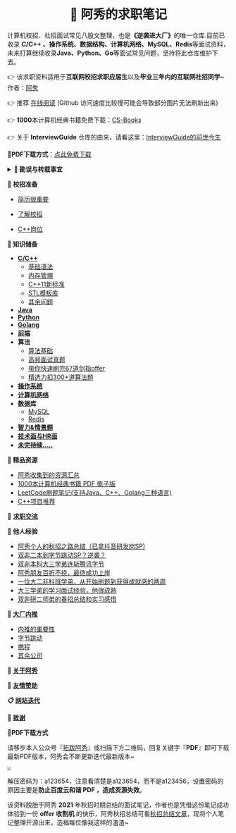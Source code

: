 <p id="阿秀的校招笔记"></p>

<h1 align="center">📔 阿秀的求职笔记</h1>
<div align="left">
<p>计算机校招、社招面试常见八股文整理，也是<strong>《逆袭进大厂》</strong>的唯一仓库.目前已收录 <strong>C/C++ 、操作系统、数据结构、计算机网络、MySQL、Redis</strong>等面试资料，未来打算继续收录<strong>Java、Python、Go</strong>等面试常见问题，坚持将此仓库维护下去。</p>
    </div> 

👉 该求职资料适用于**互联网校招求职应届生**以及**毕业三年内的互联网社招同学~** 作者：[阿秀](Doc/Other/ContactMe/ContactMe.md#关于阿秀)

👉 推荐 [在线阅读](https://interviewguide.cn/#/) (Github 访问速度比较慢可能会导致部分图片无法刷新出来)

👉 **1000**本计算机经典书籍免费下载：[CS-Books](https://github.com/forthespada/CS-Books)

👉 关于 **InterviewGuide** 仓库的由来，请看这里：[InterviewGuide的前世今生](https://github.com/forthespada/InterviewGuide/issues/6)

:book:**PDF下载方式**：[点此免费下载](#downloadpdf)



<b><details><summary>:orange_book: 勘误与转载事宜</summary></b>

由于本人水平有限，仓库内容如有错误，欢迎提交 **[issue](https://github.com/forthespada/InterviewGuide/issues)**，虚心接受每一位好心人的建议与意见。

本仓库中笔记除去我在文末引用出处之外，其余部分均为阿秀个人原创，比如《[带你快速刷完67道剑指offer](http://interviewguide.cn/#/Doc/Knowledge算法/带你快速刷完67道剑指offer/README)》与《[精选300+LeetCode题解](http://interviewguide.cn/#/Doc/Knowledge/算法/LeetCode题解/README)》均为个人原创。

转载请注明出处，不得用于商业目的。

</details>





**🍵 校招准备**

- [简历很重要](Doc/Prepare/简历很重要/简历很重要.md)

- [了解校招](Doc/Prepare/了解校招/了解校招.md)

- [C++岗位](Doc/Prepare/C++岗位/C++岗位.md)

<p id="知识储备"></p>

**🚀 知识储备**

- [**C/C++**](Doc/Knowledge/C++/README.md)
  - [基础语法](Doc/Knowledge/C++/基础语法/基础语法.md#在main执行之前和之后执行的代码可能是什么)
  - [内存管理](Doc/Knowledge/C++/内存管理/内存管理.md#类的对象存储空间)
  - [C++11新标准](Doc/Knowledge/C++/C++11新标准/C++11新标准.md#西加加十一有哪些新特性)
  - [STL模板库](Doc/Knowledge/C++/STL模板库/STL模板库.md#什么是stl)
  - [其余问题](Doc/Knowledge/C++/其余问题/其余问题.md#如何实现)
- [**Java**](Doc/Knowledge/Java/README.md)
- [**Python**](Doc/Knowledge/Python/README.md)
- [**Golang**](Doc/Knowledge/Golang/README.md)
- [**前端**](Doc/Knowledge/前端/README.md)
- **算法**
  - [算法基础](Doc/Knowledge/算法/算法基础/十大排序.md#算法基础)
  - [高频面试真题](Doc/Knowledge/算法/精选高频面试题/精选高频面试题.md#精选高频面试题)
  - [带你快速刷完67道剑指offer](Doc/Knowledge/算法/带你快速刷完67道剑指offer/README.md#带你快速刷完67道剑指offer)
  - [精选力扣300+道算法题](Doc/Knowledge/算法/LeetCode题解/README.md)
- **[操作系统](Doc/Knowledge/操作系统/操作系统.md#进程线程和协程的区别和联系)**
- **[计算机网络](Doc/Knowledge/计算机网络/计算机网络.md#偶爱死的七层模型分别是各自的功能是什么)**
- **数据库**
  - [MySQL](Doc/Knowledge/数据库/MySQL/MySQL.md#数据库第一部分)
  - [Redis](Doc/Knowledge/数据库/Redis/Redis.md#数据库第二部分)
- **[智力&情景题](Doc/Knowledge/智力&情景题/智力&情景题.md#智力题情景题)**
- **[技术面与HR面](Doc/Knowledge/技术面与HR面/技术面与HR面.md#技术面与面)**
- **[未完待续.....](Doc/Knowledge/未完待续/README.md)**

**📝 精品资源**

- [阿秀收集到的资源汇总](Doc/免费资源/Download.md)
- [1000本计算机经典书籍 PDF 电子版](Doc/免费资源/千本PDF/千本PDF.md)
- [LeetCode刷题笔记(支持Java、C++、Golang三种语言)](Doc/免费资源/力扣刷题笔记/力扣刷题笔记.md)
- [C++项目推荐](Doc/免费资源/项目推荐/C++项目推荐.md)

🍖 **[求职交流](Doc/Other/求职交流/求职交流.md#求职交流)**

<p id="他人经验"></p>

**🐝 他人经验**

- [阿秀个人的秋招之路总结（已拿抖音研发岗SP)](https://mp.weixin.qq.com/s/AYe3tnuOmqR4jdDndDGW-Q)
- [双非二本到字节跳动SP？逆袭？](https://mp.weixin.qq.com/s/vSzbITIYEVQNE1LgIzmPJg)
- [双非本科大三学弟连斩腾讯字节](https://mp.weixin.qq.com/s/IsuN7Wo8AyC_FFwXJdU7fg)
- [阿秀朋友百折不挠，最终成功上岸](https://mp.weixin.qq.com/s/MsaAr1ofstCgxqs749W1wg)
- [一位大二非科班学弟，从开始刷题到获得成就感的两周](https://mp.weixin.qq.com/s/k1X7V9Ev8mIjENuAlnO64w)
- [大三学弟的学习面试经验，他很成熟](https://mp.weixin.qq.com/s/QDID1F35OFmfHN6vFHnPyA)
- [双非研二师弟的春招总结和实习感悟](https://mp.weixin.qq.com/s/1SGiM5n9N6BPePSmIdsP-g)

<!--

Doc/Other/校招总结/阿秀个人的秋招之路总结/阿秀个人的秋招之路总结.md

Doc/Other/校招总结/双非本科大三学弟连斩腾讯字节/双非本科大三学弟连斩腾讯字节.md

Doc/Other/校招总结/阿秀朋友百折不挠/阿秀朋友百折不挠.md

-->



**🔨 [大厂内推](Doc/Other/内推信息/内推信息.md#大厂内推)**

- [内推的重要性](Doc/Other/内推信息/内推信息.md#importance)
- [字节跳动](Doc/Other/内推信息/内推信息.md#字节跳动)
- [携程](Doc/Other/内推信息/内推信息.md#携程)
- [其余公司](Doc/Other/内推信息/内推信息.md#其余公司)



**🐼 [关于阿秀](Doc/Other/ContactMe/ContactMe.md#关于阿秀)**

<!--

🍖**[一对一服务](Doc/Other/一对一服务.md)**

-->

**🎅 [友情赞助](Doc/Other/Donate/Donate.md#友情赞助)**

**📋   [网站迭代](Doc/Other/网站迭代更新记录/网站迭代更新记录.md#网站迭代更新记录)**

**🥉 [致谢](Doc/Other/致谢/致谢.md#致谢)**

<p id="downloadpdf">

**:book:PDF下载方式**

请移步本人公众号『[拓跋阿秀](https://mp.weixin.qq.com/s?__biz=Mzg2MDU0ODM3MA==&mid=100000332&idx=1&sn=9dd24307b7e963174ee8429827542318&chksm=4e25fe3179527727ac563214c69fe6ac354ab4383c652d9b3e9e03d70dc48df4ad929e076ce3#rd)』或扫描下方二维码，回复关键字『**PDF**』即可下载最新PDF版本，阿秀会不断更新迭代最新版本~

<img src="https://cdn.jsdelivr.net/gh/forthespada/mediaImage2@1.3/202103/%E5%85%AC%E4%BC%97%E5%8F%B7%EF%BC%9A%E6%8B%93%E8%B7%8B%E9%98%BF%E7%A7%80.png"  align="middle" style="zoom:50%;" >

解压密码为：a123654，注意看清楚是a123654，而不是a123456，设置密码的原因主要是**防止百度云和谐 PDF ，造成资源失效**。

该资料脱胎于阿秀 **2021** 年秋招时期总结的面试笔记，作者也是凭借这份笔记成功体验到一份 **offer 收割机** 的快乐，阿秀秋招总结可看[秋招总结文章](https://mp.weixin.qq.com/s/AYe3tnuOmqR4jdDndDGW-Q)，现将个人笔记整理开源出来，造福每位像我这样的渣渣~
